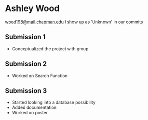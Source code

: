 # Ashley Wood
wood198@mail.chapman.edu
I show up as 'Unknown' in our commits

## Submission 1
- Conceptualized the project with group

## Submission 2
- Worked on Search Function

## Submission 3
- Started looking into a database possibility
- Added documentation
- Worked on poster
